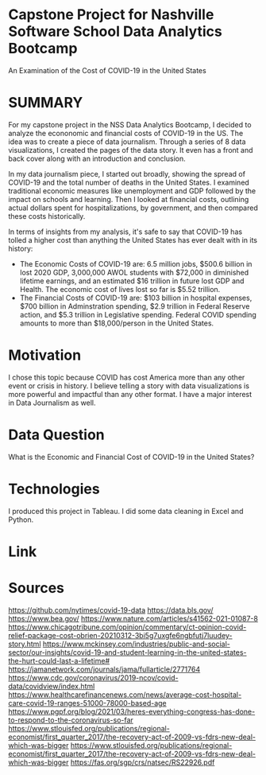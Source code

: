 # Capstone Project for Nashville Software School Data Analytics Bootcamp

An Examination of the Cost of COVID-19 in the United States

# SUMMARY
For my capstone project in the NSS Data Analytics Bootcamp, I decided to analyze the econonomic and financial costs of COVID-19 in the US. The idea was to create a piece of data journalism. Through a series of 8 data visualizations, I created the pages of the data story. It even has a front and back cover along with an introduction and conclusion. 

In my data journalism piece, I started out broadly, showing the spread of COVID-19 and the total number of deaths in the United States. I examined traditional economic measures like unemployment and GDP followed by the impact on schools and learning. Then I looked at financial costs, outlining actual dollars spent for hospitalizations, by government, and then compared these costs historically.

In terms of insights from my analysis, it's safe to say that COVID-19 has tolled a higher cost than anything the United States has ever dealt with in its history:
-   The Economic Costs of COVID-19 are: 6.5 million jobs, $500.6 billion in lost 2020 GDP, 3,000,000 AWOL students with $72,000 in diminished lifetime earnings, and an estimated $16 trillion in future lost GDP and Health. The economic cost of lives lost so far is $5.52 trillion. 
-   The Financial Costs of COVID-19 are: $103 billion in hospital expenses, $700 billion in Adminstration spending, $2.9 trillion in Federal Reserve action, and $5.3 trillion in Legislative spending. Federal COVID spending amounts to more than $18,000/person in the United States. 

# Motivation
I chose this topic because COVID has cost America more than any other event or crisis in history. I believe telling a story with data visualizations is more powerful and impactful than any other format. I have a major interest in Data Journalism as well.

# Data Question
What is the Economic and Financial Cost of COVID-19 in the United States?

# Technologies
I produced this project in Tableau. I did some data cleaning in Excel and Python.

# Link

# Sources
https://github.com/nytimes/covid-19-data
https://data.bls.gov/
https://www.bea.gov/
https://www.nature.com/articles/s41562-021-01087-8
https://www.chicagotribune.com/opinion/commentary/ct-opinion-covid-relief-package-cost-obrien-20210312-3bi5g7uxgfe6ngbfutj7luudey-story.html
https://www.mckinsey.com/industries/public-and-social-sector/our-insights/covid-19-and-student-learning-in-the-united-states-the-hurt-could-last-a-lifetime#
https://jamanetwork.com/journals/jama/fullarticle/2771764
https://www.cdc.gov/coronavirus/2019-ncov/covid-data/covidview/index.html
https://www.healthcarefinancenews.com/news/average-cost-hospital-care-covid-19-ranges-51000-78000-based-age
https://www.pgpf.org/blog/2021/03/heres-everything-congress-has-done-to-respond-to-the-coronavirus-so-far
https://www.stlouisfed.org/publications/regional-economist/first_quarter_2017/the-recovery-act-of-2009-vs-fdrs-new-deal-which-was-bigger
https://www.stlouisfed.org/publications/regional-economist/first_quarter_2017/the-recovery-act-of-2009-vs-fdrs-new-deal-which-was-bigger
https://fas.org/sgp/crs/natsec/RS22926.pdf
